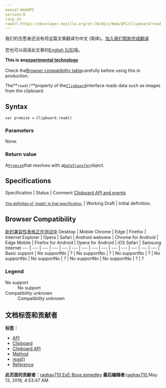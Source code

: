 ```yaml
---
manual:WebAPI
version:0
lang:zh
rawUrl:https://developer.mozilla.org/zh-CN/docs/Web/API/Clipboard/read
---
```




<bdi>我们的志愿者还没有将这篇文章翻译为<bdi>中文 (简体)</bdi>。[加入我们帮助完成翻译](%23811 "")<br></br>您也可以阅读此文章的[English (US)](%23812 "")版。</bdi>






**This is an[experimental technology](%3404 "")**<br></br>Check the[Browser compatibility table](%23813 "")carefully before using this in production.




The**`read()`**property of the[`Clipboard`](%23814 "The Clipboard interface of the the Clipboard API provides an interface for reading and writing text and data to or from the system clipboard.")interface reads data such as images from the clipboard.


## Syntax<a name="Syntax"></a>

```
var promise = Clipboard.read()
```

### Parameters<a name="Parameters"></a>


None.


### Return value<a name="Return_value"></a>


A[`Promise`](%4237 "The Promise object represents the eventual completion (or failure) of an asynchronous operation, and its resulting value.")that resolves with a[`DataTransfer`](%23815 "The DataTransfer object is used to hold the data that is being dragged during a drag and drop operation. It may hold one or more data items, each of one or more data types. For more information about drag and drop, see HTML Drag and Drop API.")object.


## Specifications<a name="Specifications"></a>
Specification | Status | Comment 
[Clipboard API and events<br></br><small>The definition of &#39;read()&#39; in that specification.</small>](%23816 "") | Working Draft | Initial definition. 


## Browser Compatibility<a name="Browser_Compatibility"></a>
[新的兼容性表格正在测试中<i></i>](%3360 "")
<abbr>Desktop<i></i></abbr> | <abbr>Mobile<i></i></abbr> 
<abbr>Chrome<i></i></abbr> | <abbr>Edge<i></i></abbr> | <abbr>Firefox<i></i></abbr> | <abbr>Internet Explorer<i></i></abbr> | <abbr>Opera<i></i></abbr> | <abbr>Safari<i></i></abbr> | <abbr>Android webview<i></i></abbr> | <abbr>Chrome for Android<i></i></abbr> | <abbr>Edge Mobile<i></i></abbr> | <abbr>Firefox for Android<i></i></abbr> | <abbr>Opera for Android<i></i></abbr> | <abbr>iOS Safari<i></i></abbr> | <abbr>Samsung Internet<i></i></abbr> 
 ---  |  ---  |  ---  |  ---  |  ---  |  ---  |  ---  |  ---  |  ---  |  ---  |  ---  |  ---  |  ---  |  ---  | 
Basic support | <abbr>No support</abbr>No | <abbr>?</abbr> | <abbr>No support</abbr>No | <abbr>?</abbr> | <abbr>No support</abbr>No | <abbr>?</abbr> | <abbr>No support</abbr>No | <abbr>No support</abbr>No | <abbr>?</abbr> | <abbr>No support</abbr>No | <abbr>No support</abbr>No | <abbr>?</abbr> | <abbr>?</abbr> 


### Legend<a name="Legend"></a>
<dl><dt id=''><abbr>No support</abbr></dt><dd>No support</dd><dt id=''><abbr>Compatibility unknown</abbr></dt><dd>Compatibility unknown</dd></dl>



## 文档标签和贡献者
**标签：**
* [API](%50 "")
* [Clipboard](%23817 "")
* [Clipboard API](%23818 "")
* [Method](%14476 "")
* [read()](%23819 "")
* [Reference](%3381 "")

**此页面的贡献者：**[raghav710](%23820 ""),[ExE-Boss](%3990 ""),[jpmedley](%3413 "")
**最后编辑者:**[raghav710](%23820 ""),<time>May 13, 2018, 4:53:47 AM</time>


